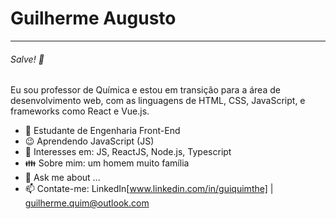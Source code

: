 # Guilherme Augusto
---
###### Salve! 👋

Eu sou professor de Química e estou em transição para a área de desenvolvimento web, com as linguagens de HTML, CSS, JavaScript, e frameworks como React e Vue.js. 

- 📘 Estudante de Engenharia Front-End
- 😉 Aprendendo JavaScript (JS)
- 🧐 Interesses em: JS, ReactJS, Node.js, Typescript
- 👪 Sobre mim: um homem muito família
- 💬 Ask me about ...
- 📫 Contate-me: LinkedIn[www.linkedin.com/in/guiquimthe] | guilherme.quim@outlook.com
